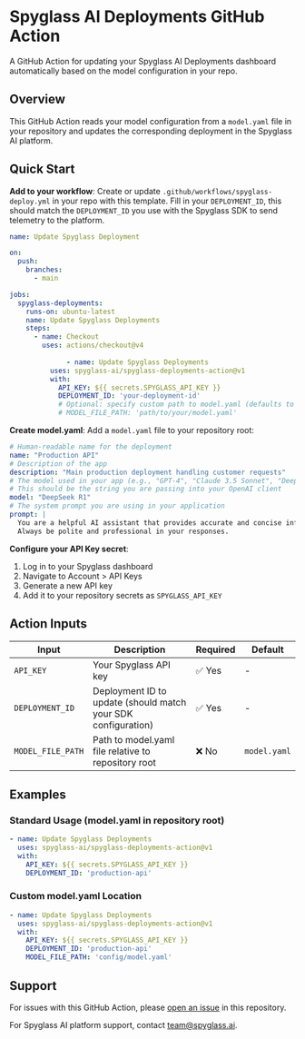 # Spyglass AI Deployments GitHub Action

A GitHub Action for updating your Spyglass AI Deployments dashboard automatically based on the model configuration in your repo.

## Overview

This GitHub Action reads your model configuration from a `model.yaml` file in your repository and updates the corresponding deployment in the Spyglass AI platform.

## Quick Start

**Add to your workflow**: Create or update `.github/workflows/spyglass-deploy.yml` in your repo with this template. Fill in your `DEPLOYMENT_ID`, this should match the `DEPLOYMENT_ID` you use with the Spyglass SDK to send telemetry to the platform.

```yaml
name: Update Spyglass Deployment

on:
  push:
    branches:
      - main

jobs:
  spyglass-deployments:
    runs-on: ubuntu-latest
    name: Update Spyglass Deployments
    steps:
      - name: Checkout
        uses: actions/checkout@v4
        
              - name: Update Spyglass Deployments
          uses: spyglass-ai/spyglass-deployments-action@v1
          with:
            API_KEY: ${{ secrets.SPYGLASS_API_KEY }}
            DEPLOYMENT_ID: 'your-deployment-id'
            # Optional: specify custom path to model.yaml (defaults to 'model.yaml')
            # MODEL_FILE_PATH: 'path/to/your/model.yaml'
```

**Create model.yaml**: Add a `model.yaml` file to your repository root:

```yaml
# Human-readable name for the deployment
name: "Production API"
# Description of the app
description: "Main production deployment handling customer requests"
# The model used in your app (e.g., "GPT-4", "Claude 3.5 Sonnet", "DeepSeek R1")
# This should be the string you are passing into your OpenAI client
model: "DeepSeek R1"
# The system prompt you are using in your application
prompt: |
  You are a helpful AI assistant that provides accurate and concise information.
  Always be polite and professional in your responses.
```

**Configure your API Key secret**:
1. Log in to your Spyglass dashboard
2. Navigate to Account > API Keys
3. Generate a new API key
4. Add it to your repository secrets as `SPYGLASS_API_KEY`

## Action Inputs

| Input | Description | Required | Default |
|-------|-------------|----------|---------|
| `API_KEY` | Your Spyglass API key | ✅ Yes | - |
| `DEPLOYMENT_ID` | Deployment ID to update (should match your SDK configuration) | ✅ Yes | - |
| `MODEL_FILE_PATH` | Path to model.yaml file relative to repository root | ❌ No | `model.yaml` |

## Examples

### Standard Usage (model.yaml in repository root)
```yaml
- name: Update Spyglass Deployments
  uses: spyglass-ai/spyglass-deployments-action@v1
  with:
    API_KEY: ${{ secrets.SPYGLASS_API_KEY }}
    DEPLOYMENT_ID: 'production-api'
```

### Custom model.yaml Location
```yaml
- name: Update Spyglass Deployments
  uses: spyglass-ai/spyglass-deployments-action@v1
  with:
    API_KEY: ${{ secrets.SPYGLASS_API_KEY }}
    DEPLOYMENT_ID: 'production-api'
    MODEL_FILE_PATH: 'config/model.yaml'
```

## Support

For issues with this GitHub Action, please [open an issue](https://github.com/spyglass-ai/spyglass-deployments-action/issues) in this repository.

For Spyglass AI platform support, contact [team@spyglass.ai](mailto:team@spyglass.ai).

